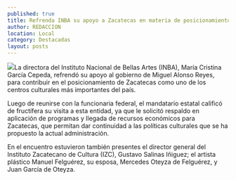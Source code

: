 ```yaml
---
published: true
title: Refrenda INBA su apoyo a Zacatecas en materia de posicionamiento como centro cultural
author: REDACCION
location: Local
category: Destacadas
layout: posts
---
```


![](http://i.imgur.com/EZ1gEGCm.jpg)La directora del Instituto Nacional de Bellas Artes (INBA), María Cristina García Cepeda, refrendó su apoyo al gobierno de Miguel Alonso Reyes, para contribuir en el posicionamiento de Zacatecas como uno de los centros culturales más importantes del país.

Luego de reunirse con la funcionaria federal, el mandatario estatal calificó de fructífera su visita a esta entidad, ya que le solicitó respaldo en aplicación de programas y llegada de recursos económicos para Zacatecas, que permitan dar continuidad a las políticas culturales que se ha propuesto la actual administración.

En el encuentro estuvieron también presentes el director general del Instituto Zacatecano de Cultura (IZC), Gustavo Salinas Iñiguez; el artista plástico Manuel Felguérez, su esposa, Mercedes Oteyza de Felguérez, y Juan García de Oteyza.
